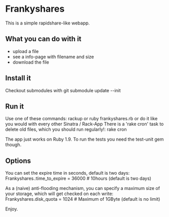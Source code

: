 Frankyshares
===============================================

This is a simple rapidshare-like webapp.

What you can do with it
-----------------------
* upload a file
* see a info-page with filename and size
* download the file


Install it
----------
Checkout submodules with 
    git submodule update --init


Run it
------
Use one of these commands:
    rackup
or
    ruby frankyshares.rb
or do it like you would with every other Sinatra / Rack-App
There is a 'rake cron' task to delete old files, which you should run regularly!:
    rake cron

The app just works on Ruby 1.9. To run the tests you need the test-unit gem though.

Options
-------
You can set the expire time in seconds, default is two days:
    Frankyshares.:time_to_expire = 36000 # 10hours (default is two days)

As a (naive) anti-flooding mechanism, you can specify a maximum size of your storage, which will get checked on each write:
    Frankyshares.disk_quota = 1024  # Maximum of 1GByte  (default is no limit)

Enjoy.
